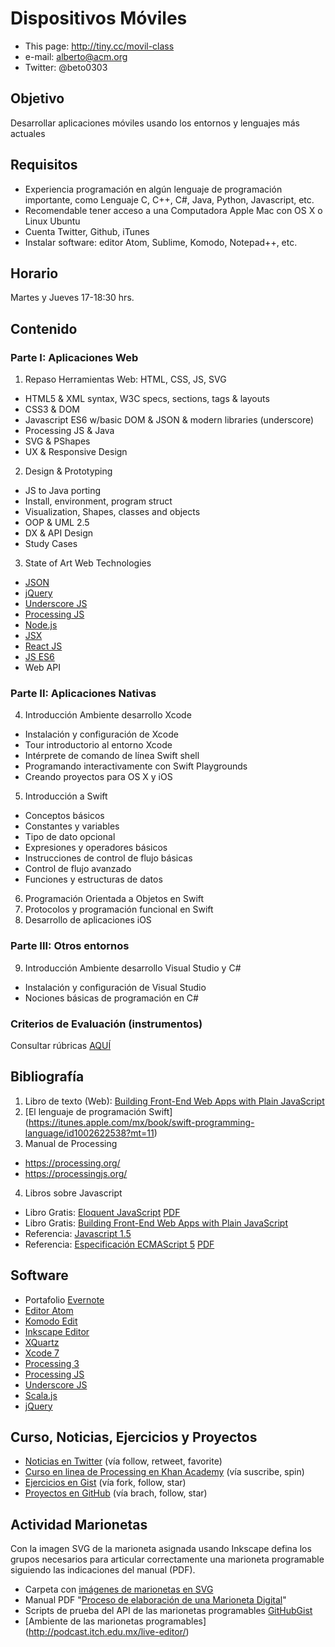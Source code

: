 # Dispositivos Móviles
  - This page: http://tiny.cc/movil-class
  - e-mail: alberto@acm.org
  - Twitter: @beto0303

## Objetivo
Desarrollar aplicaciones móviles usando los entornos y lenguajes más actuales

## Requisitos
* Experiencia programación en algún lenguaje de programación importante, como Lenguaje C, C++, C#, Java, Python, Javascript, etc.
* Recomendable tener acceso a una Computadora Apple Mac con OS X o Linux Ubuntu
* Cuenta Twitter, Github, iTunes
* Instalar software: editor Atom, Sublime, Komodo, Notepad++, etc.

## Horario
  Martes y Jueves 17-18:30 hrs.

## Contenido
### Parte I: Aplicaciones Web
1. Repaso Herramientas Web: HTML, CSS, JS, SVG
  * HTML5 & XML syntax, W3C specs, sections, tags & layouts
  * CSS3 & DOM
  * Javascript ES6 w/basic DOM & JSON & modern libraries (underscore)
  * Processing JS & Java
  * SVG & PShapes
  * UX & Responsive Design
2. Design & Prototyping
  * JS to Java porting
  * Install, environment, program struct
  * Visualization, Shapes, classes and objects
  * OOP & UML 2.5
  * DX & API Design
  * Study Cases
3. State of Art Web Technologies
  * [JSON](http://json.org)
  * [jQuery](https://jquery.com/)
  * [Underscore JS](http://www.json.org/)
  * [Processing JS](http://processingjs.org/download/)
  * [Node.js](https://nodejs.org/en/download/)
  * [JSX](http://facebook.github.io/react/docs/jsx-in-depth.html)
  * [React JS](http://facebook.github.io/react/)
  * [JS ES6](http://es6-features.org/)
  * Web API

### Parte II: Aplicaciones Nativas
4. Introducción Ambiente desarrollo Xcode
  * Instalación y configuración de Xcode
  * Tour introductorio al entorno Xcode
  * Intérprete de comando de línea Swift shell
  * Programando interactivamente con Swift Playgrounds
  * Creando proyectos para OS X y iOS
5. Introducción a Swift
  * Conceptos básicos
  * Constantes y variables
  * Tipo de dato opcional
  * Expresiones y operadores básicos
  * Instrucciones de control de flujo básicas
  * Control de flujo avanzado
  * Funciones y estructuras de datos
6. Programación Orientada a Objetos en Swift
7. Protocolos y programación funcional en Swift
8. Desarrollo de aplicaciones iOS

### Parte III: Otros entornos
9. Introducción Ambiente desarrollo Visual Studio y C#
  * Instalación y configuración de Visual Studio
  * Nociones básicas de programación en C#


### Criterios de Evaluación (instrumentos)
Consultar rúbricas [AQUÍ](http://podcast.itch.edu.mx/master-rubric/)

## Bibliografía
1. Libro de texto (Web): [Building Front-End Web Apps with Plain JavaScript](https://twitter.com/allsecretcoding/status/636432456804077568) 
2. [El lenguaje de programación Swift] (https://itunes.apple.com/mx/book/swift-programming-language/id1002622538?mt=11)
3. Manual de Processing
  * https://processing.org/
  * https://processingjs.org/
4. Libros sobre Javascript
  * Libro Gratis: [Eloquent JavaScript](http://eloquentjavascript.net) [PDF](http://eloquentjavascript.net/Eloquent_JavaScript.pdf)
  * Libro Gratis: [Building Front-End Web Apps with Plain JavaScript](http://t.co/Y03OAX09hr)
  * Referencia: [Javascript 1.5](https://developer.mozilla.org/en-US/docs/Web/JavaScript/Reference)
  * Referencia: [Especificación ECMAScript 5](http://www.ecma-international.org/ecma-262/5.1/) [PDF](http://www.ecmascript.org/docs.php)

## Software
* Portafolio [Evernote](http://evernote.com)
* [Editor Atom](https://atom.io/)
* [Komodo Edit](http://komodoide.com/komodo-edit/)
* [Inkscape Editor](https://inkscape.org/es/descargas/)
* [XQuartz](http://xquartz.macosforge.org/landing)
* [Xcode 7](http://developer.apple.com)
* [Processing 3](http://processing.org/download)
* [Processing JS](http://processingjs.org/download)
* [Underscore JS](http://underscorejs.org/)
* [Scala.js](http://www.scala-js.org/)
* [jQuery](https://jquery.com/)

## Curso, Noticias, Ejercicios y Proyectos
* [Noticias en Twitter](http://twitter.com/beto0303) (vía follow, retweet, favorite)
* [Curso en linea de Processing en Khan Academy](https://www.khanacademy.org/computing/computer-programming/programming) (vía suscribe, spin)
* [Ejercicios en Gist](https://gist.github.com/albertochiwas) (vía fork, follow, star)
* [Proyectos en GitHub](https://github.com/albertochiwas) (vía brach, follow, star)

## Actividad Marionetas
Con la imagen SVG de la marioneta asignada usando Inkscape defina los grupos necesarios para articular correctamente una marioneta programable siguiendo las indicaciones del manual (PDF).
* Carpeta con [imágenes de marionetas en SVG](http://podcast.itch.edu.mx/puppets)
* Manual PDF "[Proceso de elaboración de una Marioneta Digital](http://podcast.itch.edu.mx/puppets/ManualElaboracionMarionetaDigital.pdf)" 
* Scripts de prueba del API de las marionetas programables [GitHubGist](https://gist.github.com/albertochiwas)
* [Ambiente de las marionetas programables] (http://podcast.itch.edu.mx/live-editor/)
